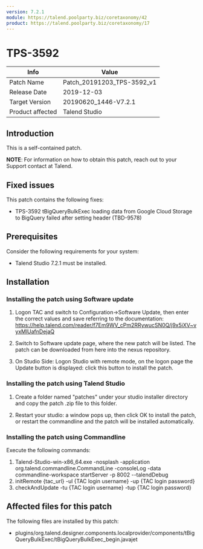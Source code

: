 ```yaml
---
version: 7.2.1
module: https://talend.poolparty.biz/coretaxonomy/42
product: https://talend.poolparty.biz/coretaxonomy/17
---
```


# TPS-3592

| Info             | Value |
| ---------------- | ---------------- |
| Patch Name       | Patch\_20191203\_TPS-3592_v1 |
| Release Date     | 2019-12-03 |
| Target Version   | 20190620_1446-V7.2.1 |
| Product affected | Talend Studio |

## Introduction

This is a self-contained patch.

**NOTE**: For information on how to obtain this patch, reach out to your Support contact at Talend.

## Fixed issues

This patch contains the following fixes:

- TPS-3592 tBigQueryBulkExec loading data from Google Cloud Storage to BigQuery failed after setting header (TBD-9578)

## Prerequisites

Consider the following requirements for your system:

- Talend Studio 7.2.1 must be installed.

## Installation

### Installing the patch using Software update

1) Logon TAC and switch to Configuration->Software Update, then enter the correct values and save referring to the documentation: https://help.talend.com/reader/f7Em9WV_cPm2RRywucSN0Q/j9x5iXV~vyxMlUafnDejaQ

2) Switch to Software update page, where the new patch will be listed. The patch can be downloaded from here into the nexus repository.

3) On Studio Side: Logon Studio with remote mode, on the logon page the Update button is displayed: click this button to install the patch.

### Installing the patch using Talend Studio

1) Create a folder named "patches" under your studio installer directory and copy the patch .zip file to this folder.

2) Restart your studio: a window pops up, then click OK to install the patch, or restart the commandline and the patch will be installed automatically.

### Installing the patch using Commandline

Execute the following commands:

1. Talend-Studio-win-x86_64.exe -nosplash -application org.talend.commandline.CommandLine -consoleLog -data commandline-workspace startServer -p 8002 --talendDebug
2. initRemote {tac_url} -ul {TAC login username} -up {TAC login password}
3. checkAndUpdate -tu {TAC login username} -tup {TAC login password}

## Affected files for this patch

The following files are installed by this patch:

- plugins/org.talend.designer.components.localprovider/components/tBigQueryBulkExec/tBigQueryBulkExec_begin.javajet
